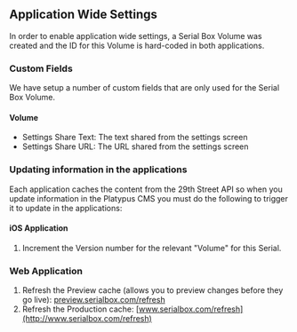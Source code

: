 ## Application Wide Settings

In order to enable application wide settings, a Serial Box Volume was created and the ID for this Volume is hard-coded in both applications.

### Custom Fields

We have setup a number of custom fields that are only used for the Serial Box Volume.

#### Volume
+ Settings Share Text: The text shared from the settings screen
+ Settings Share URL: The URL shared from the settings screen

### Updating information in the applications

Each application caches the content from the 29th Street API so when you update information in the Platypus CMS you must do the following to trigger it to update in the applications:

#### iOS Application
1. Increment the Version number for the relevant "Volume" for this Serial.

### Web Application
1. Refresh the Preview cache (allows you to preview changes before they go live): [preview.serialbox.com/refresh](http://preview.serialbox.com/refresh)
3. Refresh the Production cache: [www.serialbox.com/refresh](http://www.serialbox.com/refresh)

